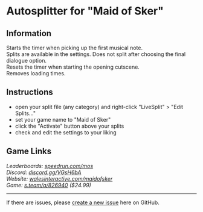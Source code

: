 # Autosplitter for "Maid of Sker"
## Information
Starts the timer when picking up the first musical note.  
Splits are available in the settings. Does not split after choosing the final dialogue option.  
Resets the timer when starting the opening cutscene.  
Removes loading times.

## Instructions
* open your split file (any category) and right-click "LiveSplit" > "Edit Splits..."
* set your game name to "Maid of Sker"
* click the "Activate" button above your splits
* check and edit the settings to your liking

## Game Links
*Leaderboards: [speedrun.com/mos](https://speedrun.com/mos)*  
*Discord: [discord.gg/VGsH6bA](https://discord.gg/VGsH6bA)*  
*Website: [walesinteractive.com/maidofsker](https://walesinteractive.com/maidofsker)*  
*Game: [s.team/a/826940](https://s.team/a/826940) ($24.99)*

---
If there are issues, please [create a new issue](https://github.com/just-ero/AutoSplitTools/issues/new/choose) here on GitHub.